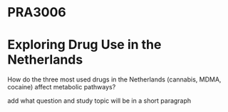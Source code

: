 # PRA3006 
# Exploring Drug Use in the Netherlands

How do the three most used drugs in the Netherlands (cannabis, MDMA, cocaine) affect metabolic pathways?

add what question and study topic will be in a short paragraph
